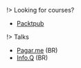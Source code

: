!> Looking for courses?

- [Packtpub](https://www.packtpub.com/)

!> Talks

- [Pagar.me](https://www.youtube.com/channel/UCNhSCufrcOMeFvzEM7tt9Lw/videos) (BR)
- [Info.Q](https://www.infoq.com/br/presentations?utm_source=infoq&utm_medium=breadcrumbs_feature&utm_campaign=breadcrumbs) (BR)